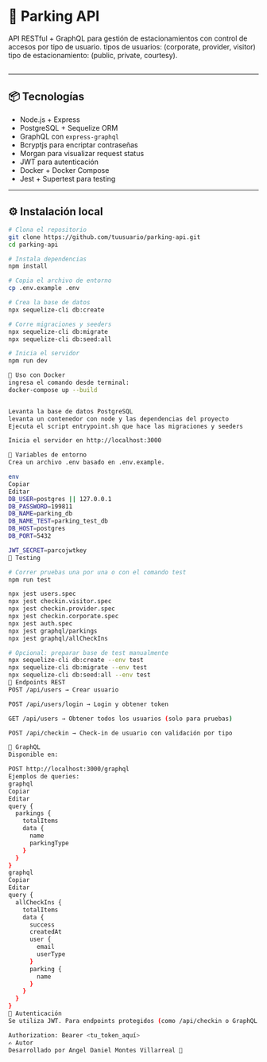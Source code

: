 # 🚗 Parking API

API RESTful + GraphQL para gestión de estacionamientos con control de accesos por tipo de usuario.
tipos de usuarios: (corporate, provider, visitor)  
tipo de estacionamiento: (public, private, courtesy).
##

---

## 📦 Tecnologías

- Node.js + Express
- PostgreSQL + Sequelize ORM
- GraphQL con `express-graphql`
- Bcryptjs para encriptar contraseñas
- Morgan para visualizar request status
- JWT para autenticación
- Docker + Docker Compose
- Jest + Supertest para testing

---

## ⚙️ Instalación local

```bash
# Clona el repositorio
git clone https://github.com/tuusuario/parking-api.git
cd parking-api

# Instala dependencias
npm install

# Copia el archivo de entorno
cp .env.example .env

# Crea la base de datos
npx sequelize-cli db:create

# Corre migraciones y seeders
npx sequelize-cli db:migrate
npx sequelize-cli db:seed:all

# Inicia el servidor
npm run dev

🐳 Uso con Docker
ingresa el comando desde terminal:
docker-compose up --build


Levanta la base de datos PostgreSQL
levanta un contenedor con node y las dependencias del proyecto
Ejecuta el script entrypoint.sh que hace las migraciones y seeders

Inicia el servidor en http://localhost:3000

🔐 Variables de entorno
Crea un archivo .env basado en .env.example.

env
Copiar
Editar
DB_USER=postgres || 127.0.0.1
DB_PASSWORD=199811
DB_NAME=parking_db
DB_NAME_TEST=parking_test_db
DB_HOST=postgres
DB_PORT=5432

JWT_SECRET=parcojwtkey
🧪 Testing

# Correr pruebas una por una o con el comando test
npm run test

npx jest users.spec
npx jest checkin.visitor.spec
npx jest checkin.provider.spec
npx jest checkin.corporate.spec
npx jest auth.spec
npx jest graphql/parkings
npx jest graphql/allCheckIns

# Opcional: preparar base de test manualmente
npx sequelize-cli db:create --env test
npx sequelize-cli db:migrate --env test
npx sequelize-cli db:seed:all --env test
🔎 Endpoints REST
POST /api/users → Crear usuario

POST /api/users/login → Login y obtener token

GET /api/users → Obtener todos los usuarios (solo para pruebas)

POST /api/checkin → Check-in de usuario con validación por tipo

🧬 GraphQL
Disponible en:

POST http://localhost:3000/graphql
Ejemplos de queries:
graphql
Copiar
Editar
query {
  parkings {
    totalItems
    data {
      name
      parkingType
    }
  }
}
graphql
Copiar
Editar
query {
  allCheckIns {
    totalItems
    data {
      success
      createdAt
      user {
        email
        userType
      }
      parking {
        name
      }
    }
  }
}
🔑 Autenticación
Se utiliza JWT. Para endpoints protegidos (como /api/checkin o GraphQL privados), incluye el token:

Authorization: Bearer <tu_token_aquí>
✍️ Autor
Desarrollado por Angel Daniel Montes Villarreal 🚀

